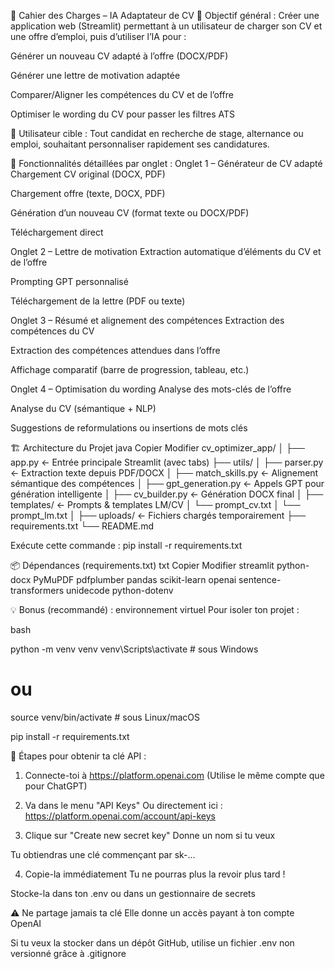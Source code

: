 📘 Cahier des Charges – IA Adaptateur de CV
🎯 Objectif général :
Créer une application web (Streamlit) permettant à un utilisateur de charger son CV et une offre d’emploi, puis d’utiliser l’IA pour :

Générer un nouveau CV adapté à l’offre (DOCX/PDF)

Générer une lettre de motivation adaptée

Comparer/Aligner les compétences du CV et de l’offre

Optimiser le wording du CV pour passer les filtres ATS

👤 Utilisateur cible :
Tout candidat en recherche de stage, alternance ou emploi, souhaitant personnaliser rapidement ses candidatures.

🧩 Fonctionnalités détaillées par onglet :
Onglet 1 – Générateur de CV adapté
Chargement CV original (DOCX, PDF)

Chargement offre (texte, DOCX, PDF)

Génération d’un nouveau CV (format texte ou DOCX/PDF)

Téléchargement direct

Onglet 2 – Lettre de motivation
Extraction automatique d’éléments du CV et de l’offre

Prompting GPT personnalisé

Téléchargement de la lettre (PDF ou texte)

Onglet 3 – Résumé et alignement des compétences
Extraction des compétences du CV

Extraction des compétences attendues dans l’offre

Affichage comparatif (barre de progression, tableau, etc.)

Onglet 4 – Optimisation du wording
Analyse des mots-clés de l’offre

Analyse du CV (sémantique + NLP)

Suggestions de reformulations ou insertions de mots clés

🏗️ Architecture du Projet
java
Copier
Modifier
cv_optimizer_app/
│
├── app.py                      ← Entrée principale Streamlit (avec tabs)
├── utils/
│   ├── parser.py               ← Extraction texte depuis PDF/DOCX
│   ├── match_skills.py         ← Alignement sémantique des compétences
│   ├── gpt_generation.py       ← Appels GPT pour génération intelligente
│   ├── cv_builder.py           ← Génération DOCX final
│
├── templates/                  ← Prompts & templates LM/CV
│   └── prompt_cv.txt
│   └── prompt_lm.txt
│
├── uploads/                    ← Fichiers chargés temporairement
├── requirements.txt
└── README.md

Exécute cette commande :
pip install -r requirements.txt

📦 Dépendances (requirements.txt)
txt
Copier
Modifier
streamlit
python-docx
PyMuPDF
pdfplumber
pandas
scikit-learn
openai
sentence-transformers
unidecode
python-dotenv

💡 Bonus (recommandé) : environnement virtuel
Pour isoler ton projet :

bash

python -m venv venv
venv\Scripts\activate   # sous Windows
# ou
source venv/bin/activate  # sous Linux/macOS

pip install -r requirements.txt


🔐 Étapes pour obtenir ta clé API :
1. Connecte-toi à https://platform.openai.com
(Utilise le même compte que pour ChatGPT)

2. Va dans le menu "API Keys"
Ou directement ici : https://platform.openai.com/account/api-keys

3. Clique sur "Create new secret key"
Donne un nom si tu veux

Tu obtiendras une clé commençant par sk-...

4. Copie-la immédiatement
Tu ne pourras plus la revoir plus tard !

Stocke-la dans ton .env ou dans un gestionnaire de secrets

⚠️ Ne partage jamais ta clé
Elle donne un accès payant à ton compte OpenAI

Si tu veux la stocker dans un dépôt GitHub, utilise un fichier .env non versionné grâce à .gitignore

